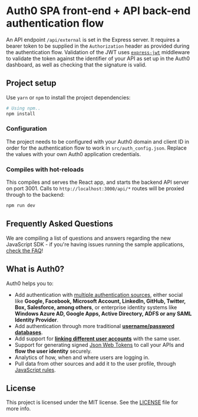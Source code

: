 # Auth0 SPA front-end + API back-end authentication flow

An API endpoint `/api/external` is set in the Express server. It requires a bearer token to be supplied in the `Authorization` header as provided during the authentication flow. 
Validation of the JWT uses [`express-jwt`](https://github.com/auth0/express-jwt) middleware to validate the token against the identifier of your API as set up in the Auth0 dashboard, as well as checking that the signature is valid.

## Project setup

Use `yarn` or `npm` to install the project dependencies:

```bash
# Using npm..
npm install
```

### Configuration

The project needs to be configured with your Auth0 domain and client ID in order for the authentication flow to work in `src/auth_config.json`. Replace the values with your own Auth0 application credentials.

### Compiles with hot-reloads

This compiles and serves the React app, and starts the backend API server on port 3001. Calls to `http://localhost:3000/api/*` routes will be proxied through to the backend:

```bash
npm run dev
```

## Frequently Asked Questions

We are compiling a list of questions and answers regarding the new JavaScript SDK - if you're having issues running the sample applications, [check the FAQ](https://github.com/auth0/auth0-spa-js/blob/master/FAQ.md)!

## What is Auth0?

Auth0 helps you to:

- Add authentication with [multiple authentication sources](https://docs.auth0.com/identityproviders), either social like **Google, Facebook, Microsoft Account, LinkedIn, GitHub, Twitter, Box, Salesforce, among others**, or enterprise identity systems like **Windows Azure AD, Google Apps, Active Directory, ADFS or any SAML Identity Provider**.
- Add authentication through more traditional **[username/password databases](https://docs.auth0.com/mysql-connection-tutorial)**.
- Add support for **[linking different user accounts](https://docs.auth0.com/link-accounts)** with the same user.
- Support for generating signed [Json Web Tokens](https://docs.auth0.com/jwt) to call your APIs and **flow the user identity** securely.
- Analytics of how, when and where users are logging in.
- Pull data from other sources and add it to the user profile, through [JavaScript rules](https://docs.auth0.com/rules).

## License

This project is licensed under the MIT license. See the [LICENSE](../LICENSE) file for more info.
